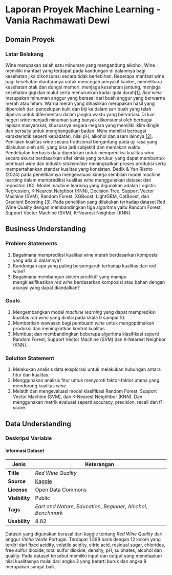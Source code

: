 # Laporan Proyek Machine Learning - Vania Rachmawati Dewi

## Domain Proyek

### Latar Belakang 

Wine merupakan salah satu minuman yang mengandung alkohol. Wine memiliki manfaat yang terdapat pada kandungan di dalamnya bagi kesehatan jika dikonsumsi secara tidak berlebihan. Beberapa manfaat wine bagi kesehatan diantaranya untuk mencegah penyakit kanker, memelihara kesehatan otak dan dungsi memori, menjaga kesehatan jantung, menjaga kesehatan gigi dan mulut serta menurunkan kadar gula darah[[1]](https://ejournal.akakom.ac.id/index.php/jiko/article/view/771/pdf). *Red wine* merupakan minuman anggur yang berasal dari buah anggur yang berwarna merah atau hitam. Warna merah yang dihasilkan merupakan hasil yang diperoleh dari pencelupan kulit dan biji ke dalam sari buah yang telah diperas untuk difermentasi dalam jangka waktu yang bervariasi. Di luar negeri *wine* menjadi minuman yang banyak dikonsumsi oleh berbagai lapisan masyarakat, khususnya negara-negara yang memiliki iklim dingin dan bersalju untuk menghangatkan badan. *Wine* memiliki berbagai karakteristik seperti kepadatan, nilai pH, alkohol dan asam lainnya [[2]](https://journal.stekom.ac.id/index.php/Bisnis/article/view/247/182).
Penilaian kualitas *wine* secara tradisional bergantung pada uji rasa yang dilakukan oleh ahli, yang bisa jadi subjektif dan memakan waktu. Pendekatan berbasis data diperlukan untuk memprediksi kualitas *wine* secara akurat berdasarkan sifat kimia yang terukur, yang dapat membantuk pembuat *wine* dan industri *stakeholder* meningkatkan proses produksi serta mempertahankan standar kualitas yang konsisten. 
Dedik & Yan Rianto (2024) pada penelitiannya mengevaluasi kinerja sembilan model machine learning dalam memprediksi kualitas *wine* menggunakan dataset dari repositori UCI. Model machine learning yang digunakan adalah Logistic Regression, K-Nearest Neighbor (KNN), Decision Tree, Support Vector Machine (SVM), Random  Forest,  XGBoost,  LightGBM, CatBoost,   dan   Gradient   Boosting [[3]](https://jurnal.upnyk.ac.id/index.php/telematika/article/view/13007/6670). 
Pada penelitian yang dilakukan terhadap dataset Red Wine Quality dengan membandingkan tiga algoritma yaitu Random Forest, Support Vector Machine (SVM), K-Nearest Neighbor (KNN). 

## Business Understanding

### Problem Statements 

1. Bagaimana memprediksi kualitas wine merah berdasarkan komposisi yang ada di dalamnya?
2. Kandungan apa yang paling berpengaruh terhadap kualitas dari red wine?
3. Bagaimana membangun sistem prediktif yang mampu mengklasifikasikan *red wine* berdasarkan komposisi atau bahan dengan akurasi yang dapat diandalkan?

### Goals
1. Mengembangkan model *machine learning* yang dapat memprediksi kualitas *red wine* yang dinilai pada skala 0 sampai 10. 
2. Memberikan wawasan bagi pembuatn *wine* untuk mengoptimalkan produksi dan meningkatkan kontrol kualitas. 
3. Membuat dan membandingkan beberapa algoritma klasifikasi seperti Random Forest, Support Vector Machine (SVM) dan K-Nearest Neighbor (KNN).

### Solution Statement 
1. Melakukan analisis data eksplorasi untuk melakukan hubungan antara fitur dan kualitas.
2. Menggunakan analisis fitur untuk menyoroti faktor-faktor utama yang mendorong kualitas *wine*.
3. Melatih dan mengevaluasi model klasifikasi Random Forest, Support Vector Machine (SVM), dan K-Nearest Neighhbor (KNN). Dan menggunakan metrik evaluasi seperti accuracy, precision, recall dan f1-score.

## Data Understanding

### Deskripsi Variable

#### Informasi Dataset

| Jenis     | Keterangan |
|-----------|------------|
| **Title** | *Red Wine Quality* |
| **Source** | [Kaggle](https://www.kaggle.com/datasets/uciml/red-wine-quality-cortez-et-al-2009) |
| **License** | Open Data Commons |
| **Visibility** | Public |
| **Tags** | *Eart and Nature*, *Education*, *Beginner*, *Alcohol*, *Benchmark* | 
| **Usability** | 8.82 |

Dataset yang digunakan berasal dari kaggle tentang *Red Wine Quality* dari anggur *Vinho Verde* Portugal. Terdapat 1.599 baris dengan 12 kolom yang terdiri dari fixed acidity, volatile acidity, citric acid, residual sugar, chlorides, free sulfur dioxide, total sulfur dioxide, density, pH, sulphates, alcohol dan quality. Pada dataset tersebut memiliki input dan output yang menetapkan nilai kualitasnya mulai dari angka 3 yang berarti buruk dan angka 8 merupakan sangat baik. 



